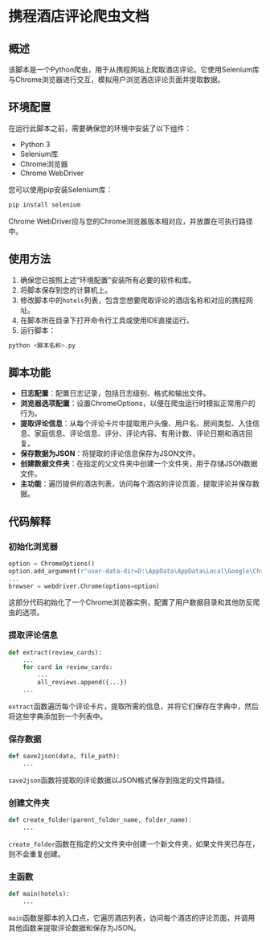 # 携程酒店评论爬虫文档

## 概述

该脚本是一个Python爬虫，用于从携程网站上爬取酒店评论。它使用Selenium库与Chrome浏览器进行交互，模拟用户浏览酒店评论页面并提取数据。

## 环境配置

在运行此脚本之前，需要确保您的环境中安装了以下组件：

- Python 3
- Selenium库
- Chrome浏览器
- Chrome WebDriver

您可以使用pip安装Selenium库：

```bash
pip install selenium
```

Chrome WebDriver应与您的Chrome浏览器版本相对应，并放置在可执行路径中。

## 使用方法

1. 确保您已按照上述“环境配置”安装所有必要的软件和库。
2. 将脚本保存到您的计算机上。
3. 修改脚本中的`hotels`列表，包含您想要爬取评论的酒店名称和对应的携程网址。
4. 在脚本所在目录下打开命令行工具或使用IDE直接运行。
5. 运行脚本：

```bash
python <脚本名称>.py
```

## 脚本功能

- **日志配置**：配置日志记录，包括日志级别、格式和输出文件。
- **浏览器选项配置**：设置ChromeOptions，以便在爬虫运行时模拟正常用户的行为。
- **提取评论信息**：从每个评论卡片中提取用户头像、用户名、房间类型、入住信息、家庭信息、评论信息、评分、评论内容、有用计数、评论日期和酒店回复。
- **保存数据为JSON**：将提取的评论信息保存为JSON文件。
- **创建数据文件夹**：在指定的父文件夹中创建一个文件夹，用于存储JSON数据文件。
- **主功能**：遍历提供的酒店列表，访问每个酒店的评论页面，提取评论并保存数据。

## 代码解释

### 初始化浏览器

```python
option = ChromeOptions()
option.add_argument(r"user-data-dir=D:\AppData\AppData\Local\Google\Chrome\User Data")
...
browser = webdriver.Chrome(options=option)
```

这部分代码初始化了一个Chrome浏览器实例，配置了用户数据目录和其他防反爬虫的选项。

### 提取评论信息

```python
def extract(review_cards):
    ...
    for card in review_cards:
        ...
        all_reviews.append({...})
    ...
```

`extract`函数遍历每个评论卡片，提取所需的信息，并将它们保存在字典中，然后将这些字典添加到一个列表中。

### 保存数据

```python
def save2json(data, file_path):
    ...
```

`save2json`函数将提取的评论数据以JSON格式保存到指定的文件路径。

### 创建文件夹

```python
def create_folder(parent_folder_name, folder_name):
    ...
```

`create_folder`函数在指定的父文件夹中创建一个新文件夹，如果文件夹已存在，则不会重复创建。

### 主函数

```python
def main(hotels):
    ...
```

`main`函数是脚本的入口点，它遍历酒店列表，访问每个酒店的评论页面，并调用其他函数来提取评论数据和保存为JSON。


